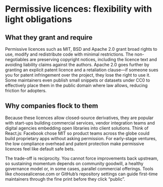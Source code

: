 # Permissive licences: flexibility with light obligations

## What they grant and require
Permissive licences such as MIT, BSD and Apache 2.0 grant broad rights to use, modify and redistribute code with minimal restrictions. The non-negotiables are preserving copyright notices, including the licence text and avoiding liability claims against the authors. Apache 2.0 goes further by granting an explicit patent licence and a retaliation clause—if someone sues you for patent infringement over the project, they lose the right to use it. Some maintainers even publish small snippets or datasets under CC0 to effectively place them in the public domain where law allows, reducing friction for adopters.

## Why companies flock to them
Because these licences allow closed-source derivatives, they are popular with start-ups building commercial services, vendor integration teams and digital agencies embedding open libraries into client solutions. Think of React.js: Facebook chose MIT so product teams across the globe could build proprietary apps without asking permission. For early-stage ventures, the low compliance overhead and patent protection make permissive licences feel like default safe bets.

The trade-off is reciprocity. You cannot force improvements back upstream, so sustaining momentum depends on community goodwill, a healthy governance model or, in some cases, parallel commercial offerings. Tools like choosealicense.com or GitHub’s repository settings can guide first-time maintainers through the fine print before they click “public”.
